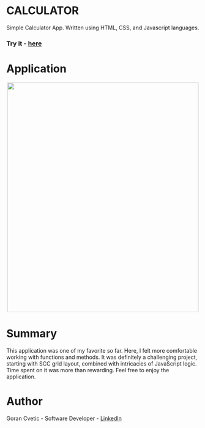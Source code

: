 # CALCULATOR
Simple Calculator App. Written using HTML, CSS, and Javascript languages.

### Try it - [here](https://jumba23.github.io/CALCULATOR/)

# Application 
<p align="center">
  <img 
    width="500"
    height="600"
    src="https://user-images.githubusercontent.com/80366503/115974609-c7804a00-a512-11eb-9717-9c2f3f6843a9.PNG"
  >
</p>

# Summary 
This application was one of my favorite so far. Here, I felt more comfortable working with functions and methods. It was definitely a challenging project, starting with SCC grid layout, combined with intricacies of JavaScript logic. Time spent on it was more than rewarding. Feel free to enjoy the application.

# Author
Goran Cvetic - Software Developer - [LinkedIn](https://www.linkedin.com/in/goran-cvetic-9aaa4288/)
